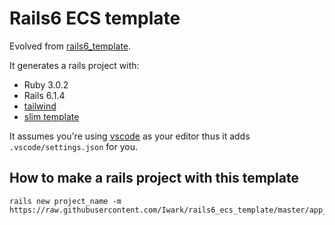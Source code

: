 # Rails6 ECS template

Evolved from [rails6_template](https://github.com/Iwark/rails6_template).

It generates a rails project with:

- Ruby 3.0.2
- Rails 6.1.4
- [tailwind](https://tailwindcss.com/)
- [slim template](http://slim-lang.com/)

It assumes you're using [vscode](https://code.visualstudio.com/) as your editor thus it adds `.vscode/settings.json` for you.

## How to make a rails project with this template

```
rails new project_name -m https://raw.githubusercontent.com/Iwark/rails6_ecs_template/master/app_template.rb
```

